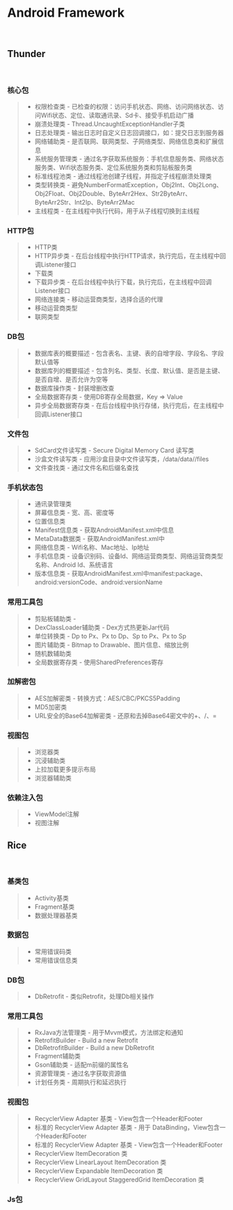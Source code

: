 Android Framework
======
<br>

Thunder
------
<br>

### 核心包
> + 权限检查类 - 已检查的权限：访问手机状态、网络、访问网络状态、访问Wifi状态、定位、读取通讯录、Sd卡、接受手机启动广播
> + 崩溃处理类 - Thread.UncaughtExceptionHandler子类
> + 日志处理类 - 输出日志时自定义日志回调接口，如：提交日志到服务器
> + 网络辅助类 - 是否联网、联网类型、子网络类型、网络信息类和扩展信息
> + 系统服务管理类 - 通过名字获取系统服务：手机信息服务类、网络状态服务类、Wifi状态服务类、定位系统服务类和剪贴板服务类
> + 标准线程池类 - 通过线程池创建子线程，并指定子线程崩溃处理类
> + 类型转换类 - 避免NumberFormatException，Obj2Int、Obj2Long、Obj2Float、Obj2Double、ByteArr2Hex、Str2ByteArr、ByteArr2Str、Int2Ip、ByteArr2Mac
> + 主线程类 - 在主线程中执行代码，用于从子线程切换到主线程

### HTTP包
> + HTTP类
> + HTTP异步类 - 在后台线程中执行HTTP请求，执行完后，在主线程中回调Listener接口
> + 下载类
> + 下载异步类 - 在后台线程中执行下载，执行完后，在主线程中回调Listener接口
> + 网络连接类 - 移动运营商类型，选择合适的代理
> + 移动运营商类型
> + 联网类型

### DB包
> + 数据库表的概要描述 - 包含表名、主键、表的自增字段、字段名、字段默认值等
> + 数据库列的概要描述 - 包含列名、类型、长度、默认值、是否是主键、是否自增、是否允许为空等
> + 数据库操作类 - 封装增删改查
> + 全局数据寄存类 - 使用DB寄存全局数据，Key => Value
> + 异步全局数据寄存类 - 在后台线程中执行存储，执行完后，在主线程中回调Listener接口

### 文件包
> + SdCard文件读写类 - Secure Digital Memory Card 读写类
> + 沙盒文件读写类 - 应用沙盒目录中文件读写类，/data/data/<package name>/files
> + 文件查找类 - 通过文件名和后缀名查找

### 手机状态包
> + 通讯录管理类
> + 屏幕信息类 - 宽、高、密度等
> + 位置信息类
> + Manifest信息类 - 获取AndroidManifest.xml中信息
> + MetaData数据类 - 获取AndroidManifest.xml中<meta-data android:name="" android:value="" />
> + 网络信息类 - Wifi名称、Mac地址、Ip地址
> + 手机信息类 - 设备识别码、设备Id、网络运营商类型、网络运营商类型名称、Android Id、系统语言
> + 版本信息类 - 获取AndroidManifest.xml中manifest:package、android:versionCode、android:versionName

### 常用工具包
> + 剪贴板辅助类 - 
> + DexClassLoader辅助类 - Dex方式热更新Jar代码
> + 单位转换类 - Dp to Px、Px to Dp、Sp to Px、Px to Sp
> + 图片辅助类 - Bitmap to Drawable、图片信息、缩放比例
> + 随机数辅助类
> + 全局数据寄存类 - 使用SharedPreferences寄存

### 加解密包
> + AES加解密类 - 转换方式：AES/CBC/PKCS5Padding
> + MD5加密类
> + URL安全的Base64加解密类 - 还原和去掉Base64密文中的+、/、=

### 视图包
> + 浏览器类
> + 沉浸辅助类
> + 上拉加载更多提示布局
> + 浏览器辅助类

### 依赖注入包
> + ViewModel注解
> + 视图注解

Rice
------
<br>

### 基类包
> + Activity基类
> + Fragment基类
> + 数据处理器基类

### 数据包
> + 常用错误码类
> + 常用错误信息类

### DB包
> + DbRetrofit - 类似Retrofit，处理Db相关操作

### 常用工具包
> + RxJava方法管理类 - 用于Mvvm模式，方法绑定和通知
> + RetrofitBuilder - Build a new Retrofit
> + DbRetrofitBuilder - Build a new DbRetrofit
> + Fragment辅助类
> + Gson辅助类 - 适配m前缀的属性名
> + 资源管理类 - 通过名字获取资源值
> + 计划任务类 - 周期执行和延迟执行

### 视图包
> + RecyclerView Adapter 基类 - View包含一个Header和Footer
> + 标准的 RecyclerView Adapter 基类 - 用于 DataBinding，View包含一个Header和Footer
> + 标准的 RecyclerView Adapter 基类 - View包含一个Header和Footer
> + RecyclerView ItemDecoration 类
> + RecyclerView LinearLayout ItemDecoration 类
> + RecyclerView Expandable ItemDecoration 类
> + RecyclerView GridLayout StaggeredGrid ItemDecoration 类

### Js包
